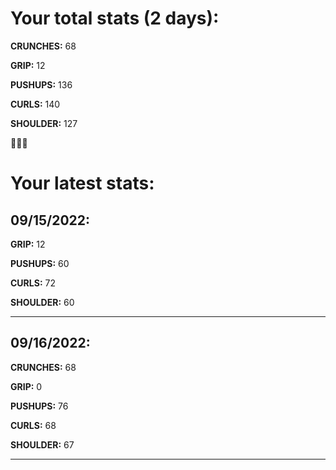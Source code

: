 # Your total stats (2 days):
**CRUNCHES:** 68

**GRIP:** 12

**PUSHUPS:** 136

**CURLS:** 140

**SHOULDER:** 127

💪💪💪
# Your latest stats:

## 09/15/2022:
**GRIP:** 12

**PUSHUPS:** 60

**CURLS:** 72

**SHOULDER:** 60

---------

## 09/16/2022:
**CRUNCHES:** 68

**GRIP:** 0

**PUSHUPS:** 76

**CURLS:** 68

**SHOULDER:** 67

---------
